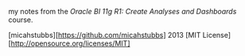 my notes from the *Oracle BI 11g R1: Create Analyses and Dashboards* course.

[micahstubbs][https://github.com/micahstubbs] 2013 [MIT License][http://opensource.org/licenses/MIT]